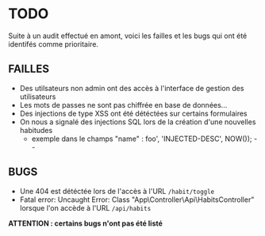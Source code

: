 # TODO

Suite à un audit effectué en amont, voici les failles et les bugs qui ont été identifés comme prioritaire.

## FAILLES

* Des utilsateurs non admin ont des accès à l'interface de gestion des utilisateurs <!-- Corrigé  -->
* Les mots de passes ne sont pas chiffrée en base de données...
* Des injections de type XSS ont été détéctées sur certains formulaires
* On nous a signalé des injections SQL lors de la création d'une nouvelles habitudes
  * exemple dans le champs "name" : foo', 'INJECTED-DESC', NOW()); --

## BUGS

* Une 404 est détéctée lors de l'accès à l'URL ``/habit/toggle``
* Fatal error: Uncaught Error: Class "App\Controller\Api\HabitsController" lorsque l'on accède à l'URL  ``/api/habits``

**ATTENTION : certains bugs n'ont pas été listé**

